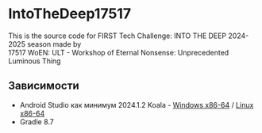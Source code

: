 # IntoTheDeep17517

This is the source code for FIRST Tech Challenge: INTO THE DEEP 2024-2025 season made by <br>
17517 WoEN: ULT - Workshop of Eternal Nonsense: Unprecedented Luminous Thing

## Зависимости

* Android Studio как минимум 2024.1.2 Koala - [Windows x86-64](https://redirector.gvt1.com/edgedl/android/studio/install/2024.1.2.12/android-studio-2024.1.2.12-windows.exe) / [Linux x86-64](https://redirector.gvt1.com/edgedl/android/studio/ide-zips/2024.1.2.12/android-studio-2024.1.2.12-linux.tar.gz)
* Gradle 8.7